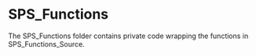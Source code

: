 # SPS_Functions

The SPS_Functions folder contains private code wrapping the functions in SPS_Functions_Source. 


